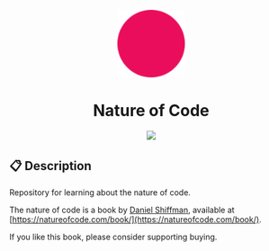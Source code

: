 <p align="center">
  <img alt="Icon" src="assets/icon.png" width="120"/>
</p>
<h1 align="center">
  Nature of Code
</h1>

<p align="center">
  <a href="https://www.codefactor.io/repository/github/henry-ns/nature-of-code" alt="CodeFactor">
    <img src="https://www.codefactor.io/repository/github/henry-ns/nature-of-code/badge" />
  </a>
</p>

## :clipboard: Description
Repository for learning about the nature of code.

The nature of code is a book by [Daniel Shiffman](https://github.com/shiffman), available at [https://natureofcode.com/book/](https://natureofcode.com/book/).

If you like this book, please consider supporting buying.